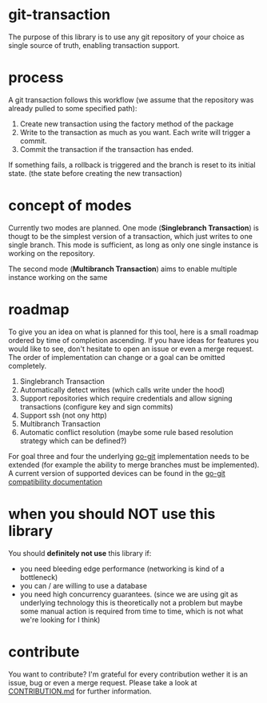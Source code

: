 # git-transaction

The purpose of this library is to use any git repository of your choice as 
single source of truth, enabling transaction support.

# process

A git transaction follows this workflow (we assume that the repository was already pulled
to some specified path):

1. Create new transaction using the factory method of the package
2. Write to the transaction as much as you want. Each write will trigger a commit.
3. Commit the transaction if the transaction has ended.

If something fails, a rollback is triggered and the branch is reset to its initial state. 
(the state before creating the new transaction)

# concept of modes

Currently two modes are planned. One mode (**Singlebranch Transaction**) is thougt to
be the simplest version of a transaction, which just writes to one single branch. This
mode is sufficient, as long as only one single instance is working on the repository.

The second mode (**Multibranch Transaction**) aims to enable multiple instance working
on the same 

# roadmap

To give you an idea on what is planned for this tool, here is a small roadmap
ordered by time of completion ascending. If you have ideas for features you would 
like to see, don't hesitate to open an issue or even a merge request. The order
of implementation can change or a goal can be omitted completely.

1. Singlebranch Transaction
2. Automatically detect writes (which calls write under the hood)
3. Support repositories which require credentials and allow signing transactions (configure key and sign commits)
4. Support ssh (not ony http)
5. Multibranch Transaction
6. Automatic conflict resolution (maybe some rule based resolution strategy which can be defined?)

For goal three and four the underlying [go-git](https://github.com/go-git/go-git) implementation needs 
to be extended (for example the ability to merge branches must be implemented). A current version 
of supported devices can be found in the [go-git](https://github.com/go-git/go-git) 
[compatibility documentation](https://github.com/go-git/go-git/blob/v5.8.0/COMPATIBILITY.md)

# when you should NOT use this library

You should **definitely not use** this library if:

- you need bleeding edge performance (networking is kind of a bottleneck)
- you can / are willing to use a database
- you need high concurrency guarantees. (since we are using git as underlying technology 
this is theoretically not a problem but maybe some manual action is required from time to time, 
which is not what we're looking for I think)

# contribute

You want to contribute? I'm grateful for every contribution wether it is an issue, bug or even
a merge request. Please take a look at [CONTRIBUTION.md](./CONTRIBUTION.md) for further information.